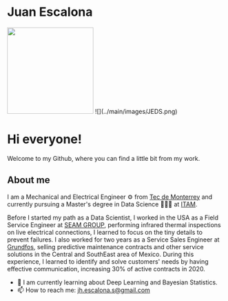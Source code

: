 # Juan Escalona

<img src="../main/images/JEDS.png" width="200"/>
![](../main/images/JEDS.png)

# Hi everyone! 

Welcome to my Github, where you can find a little bit from my work. 

## About me 

I am a Mechanical and Electrical Engineer ⚙ from [Tec de Monterrey](https://en.wikipedia.org/wiki/Monterrey_Institute_of_Technology_and_Higher_Education) and currently pursuing a Master's degree in Data Science 🧑🏽‍💻 at [ITAM](https://en.wikipedia.org/wiki/Instituto_Tecnol%C3%B3gico_Aut%C3%B3nomo_de_M%C3%A9xico).  

Before I started my path as a Data Scientist, I worked in the USA as a Field Service Engineer at [SEAM GROUP](https://www.seamgroup.com/), 
performing infrared thermal inspections on live electrical connections, I learned to focus on the tiny details to prevent failures. 
I also worked for two years as a Service Sales Engineer at [Grundfos](https://www.grundfos.com/es), selling predictive maintenance contracts 
and other service solutions in the Central and SouthEast area of Mexico. During this experience, I learned to identify and solve customers' needs by having
effective communication, increasing 30% of active contracts in 2020.

- 🌱 I am currently learning about Deep Learning and Bayesian Statistics. 
- 📫 How to reach me: jh.escalona.s@gmail.com

